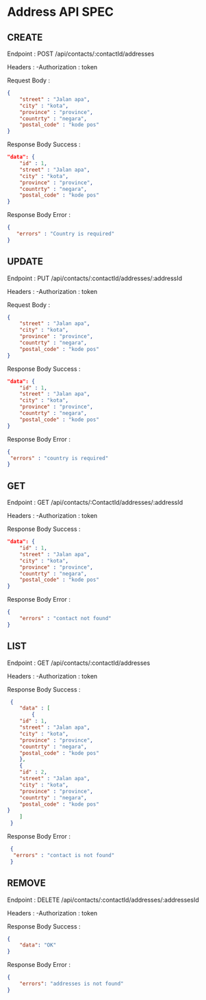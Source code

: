 # Address API SPEC

## CREATE

Endpoint : POST /api/contacts/:contactId/addresses

Headers :
-Authorization : token

Request Body :
```json
{
    "street" : "Jalan apa",
    "city" : "kota",
    "province" : "province",
    "countrty" : "negara",
    "postal_code" : "kode pos"
}
```

Response Body Success :

```json
"data": {
    "id" : 1,
    "street" : "Jalan apa",
    "city" : "kota",
    "province" : "province",
    "countrty" : "negara",
    "postal_code" : "kode pos"
}
```

Response Body Error :

```json
{
   "errors" : "Country is required"
}
```

## UPDATE

Endpoint : PUT /api/contacts/:contactId/addresses/:addressId

Headers :
-Authorization : token

Request Body :

```json
{
    "street" : "Jalan apa",
    "city" : "kota",
    "province" : "province",
    "countrty" : "negara",
    "postal_code" : "kode pos"
}
```

Response Body Success :

```json
"data": {
    "id" : 1,
    "street" : "Jalan apa",
    "city" : "kota",
    "province" : "province",
    "countrty" : "negara",
    "postal_code" : "kode pos"
}
```

Response Body Error :
```json
{
 "errors" : "country is required"
}
```

## GET

Endpoint : GET /api/contacts/:ContactId/addresses/:addressId

Headers :
-Authorization : token


Response Body Success :
```json
"data": {
    "id" : 1,
    "street" : "Jalan apa",
    "city" : "kota",
    "province" : "province",
    "countrty" : "negara",
    "postal_code" : "kode pos"
}
```

Response Body Error :
```json
{
    "errors" : "contact not found"
}
```

## LIST

Endpoint : GET /api/contacts/:contactId/addresses

Headers :
-Authorization : token
 

Response Body Success :

```json
 {
    "data" : [
        {
    "id" : 1,
    "street" : "Jalan apa",
    "city" : "kota",
    "province" : "province",
    "countrty" : "negara",
    "postal_code" : "kode pos"
    },
    {
    "id" : 2,
    "street" : "Jalan apa",
    "city" : "kota",
    "province" : "province",
    "countrty" : "negara",
    "postal_code" : "kode pos"
}
    ]
 }
 ```

Response Body Error :
```json
 {
  "errors" : "contact is not found"
 }
 ```

## REMOVE

Endpoint : DELETE /api/contacts/:contactId/addresses/:addressesId

Headers :
-Authorization : token


Response Body Success :
```json
{
    "data": "OK"
}
```
Response Body Error :

```json
{
    "errors": "addresses is not found"
}
```